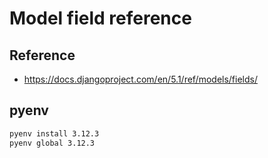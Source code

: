 # Model field reference

## Reference

- https://docs.djangoproject.com/en/5.1/ref/models/fields/

## pyenv

```sh
pyenv install 3.12.3
pyenv global 3.12.3
```
